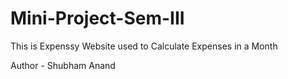 # Mini-Project-Sem-III
<p>This is Expenssy Website used to Calculate Expenses in a Month</p>
<p>Author - Shubham Anand</p>
